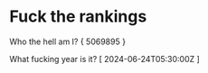 # Fuck the rankings

Who the hell am I?
{ 5069895 }

What fucking year is it?
[ 2024-06-24T05:30:00Z ]
